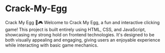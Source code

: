 # Crack-My-Egg
Crack My Egg 🥚🎮  Welcome to Crack My Egg, a fun and interactive clicking game! This project is built entirely using HTML, CSS, and JavaScript, showcasing my strong hold on frontend technologies. It's designed to be both visually appealing and engaging, giving users an enjoyable experience while interacting with basic game mechanics.
